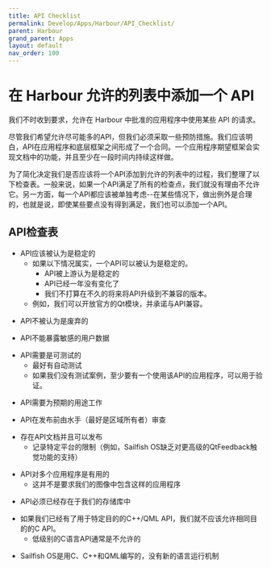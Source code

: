 ```yaml
---
title: API Checklist
permalink: Develop/Apps/Harbour/API_Checklist/
parent: Harbour
grand_parent: Apps
layout: default
nav_order: 100
---
```


# 在 Harbour 允许的列表中添加一个 API

我们不时收到要求，允许在 Harbour 中批准的应用程序中使用某些 API 的请求。

尽管我们希望允许尽可能多的API，但我们必须采取一些预防措施。我们应该明白，API在应用程序和底层框架之间形成了一个合同。一个应用程序期望框架会实现文档中的功能，并且至少在一段时间内持续这样做。

为了简化决定我们是否应该将一个API添加到允许的列表中的过程，我们整理了以下检查表。一般来说，如果一个API满足了所有的检查点，我们就没有理由不允许它。另一方面，每一个API都应该被单独考虑--在某些情况下，做出例外是合理的，也就是说，即使某些要点没有得到满足，我们也可以添加一个API。

## API检查表

  - API应该被认为是稳定的
      - 如果以下情况属实，一个API可以被认为是稳定的。
          - API被上游认为是稳定的
          - API已经一年没有变化了
          - 我们不打算在不久的将来将API升级到不兼容的版本。
      - 例如，我们可以开放官方的Qt模块，并承诺与API兼容。

<!-- end list -->

  - API不被认为是废弃的

<!-- end list -->

  - API不能暴露敏感的用户数据

<!-- end list -->

  - API需要是可测试的
      - 最好有自动测试
      - 如果我们没有测试案例，至少要有一个使用该API的应用程序，可以用于验证。

<!-- end list -->

  - API需要为预期的用途工作

<!-- end list -->

  - API在发布前由水手（最好是区域所有者）审查

<!-- end list -->

  - 存在API文档并且可以发布
      - 记录特定平台的限制（例如，Sailfish OS缺乏对更高级的QtFeedback触觉功能的支持）

<!-- end list -->

  - API对多个应用程序是有用的
      - 这并不是要求我们的图像中包含这样的应用程序

<!-- end list -->

  - API必须已经存在于我们的存储库中

<!-- end list -->

  - 如果我们已经有了用于特定目的的C++/QML API，我们就不应该允许相同目的的C API。
      - 低级别的C语言API通常是不允许的

<!-- end list -->

  - Sailfish OS是用C、C++和QML编写的，没有新的语言运行机制
